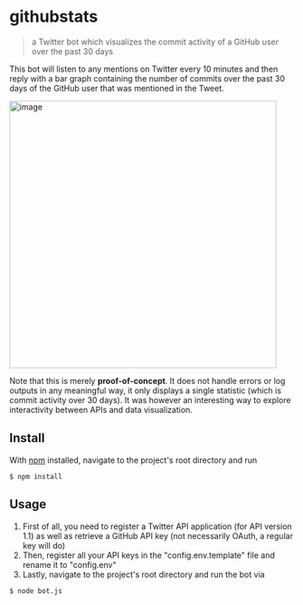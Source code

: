 # githubstats

> a Twitter bot which visualizes the commit activity of a GitHub user over the past 30 days

This bot will listen to any mentions on Twitter every 10 minutes and then reply with a bar graph containing the number of commits over the past 30 days of the GitHub user that was mentioned in the Tweet.

<img width="472" alt="image" src="https://user-images.githubusercontent.com/15838298/168314134-833dfddc-50e0-49ee-be68-a703a992f746.png">

Note that this is merely <b>proof-of-concept</b>. It does not handle errors or log outputs in any meaningful way, it only displays a single statistic (which is commit activity over 30 days). It was however an interesting way to explore interactivity between APIs and data visualization.

## Install

With [npm](https://npmjs.org/) installed, navigate to the project's root directory and run

```
$ npm install
```

## Usage

1. First of all, you need to register a Twitter API application (for API version 1.1) as well as retrieve a GitHub API key (not necessarily OAuth, a regular key will do)
2. Then, register all your API keys in the "config.env.template" file and rename it to "config.env"
3. Lastly, navigate to the project's root directory and run the bot via

```
$ node bot.js
```
